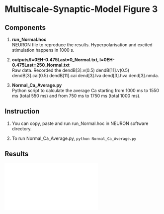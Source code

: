 
# Multiscale-Synaptic-Model Figure 3

## Components

1. **run_Normal.hoc**<br/>
	NEURON file to reproduce the results. Hyperpolarisation and excited stimulation happens in 1000 s.

2. **outputs/I=0EH-0.475Last=0_Normal.txt, I=0EH-0.475Last=250_Normal.txt**<br/>
	Raw data. Recorded the dendB[3].v(0.5)	dendB[11].v(0.5)	dendB[3].cai(0.5)	dendB[11].cai	dend[3].lva	dend[3].hva	dend[3].nmda.

3. **Normal_Ca_Average.py**<br/>
	Python script to calculate the average Ca starting from 1000 ms to 1550 ms (total 550 ms) and from 750 ms to 1750 ms (total 1000 ms).

## Instruction

1. You can copy, paste and run run_Normal.hoc in NEURON software directory.

2. To run Normal_Ca_Average.py, ``python Normal_Ca_Average.py``

## Results
![alt text](./outputs/Fig-3.pdf)